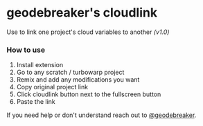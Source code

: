 # geodebreaker's cloudlink

Use to link one project's cloud variables to another
*(v1.0)*

### How to use

1. Install extension
2. Go to any scratch / turbowarp project
3. Remix and add any modifications you want
4. Copy original project link
5. Click cloudlink button next to the fullscreen button
6. Paste the link

If you need help or don't understand reach out to [@geodebreaker](https://scratch.mit.edu/users/geodebreaker/).